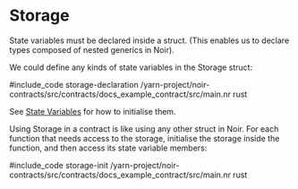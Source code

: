 # Storage

State variables must be declared inside a struct. (This enables us to declare types composed of nested generics in Noir).

We could define any kinds of state variables in the Storage struct:

#include_code storage-declaration /yarn-project/noir-contracts/src/contracts/docs_example_contract/src/main.nr rust

See [State Variables](./state_variables.md) for how to initialise them.

Using Storage in a contract is like using any other struct in Noir. For each function that needs access to the storage, initialise the storage inside the function, and then access its state variable members:

#include_code storage-init /yarn-project/noir-contracts/src/contracts/docs_example_contract/src/main.nr rust
